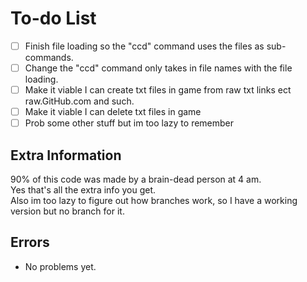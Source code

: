 # To-do List
- [ ] Finish file loading so the "ccd" command uses the files as sub-commands.
- [ ] Change the "ccd" command only takes in file names with the file loading.
- [ ] Make it viable I can create txt files in game from raw txt links ect raw.GitHub.com and such.
- [ ] Make it viable I can delete txt files in game
- [ ] Prob some other stuff but im too lazy to remember

## Extra Information
90% of this code was made by a brain-dead person at 4 am.<br>
Yes that's all the extra info you get.<br>
Also im too lazy to figure out how branches work, so I have a working version but no branch for it.

## Errors 
- No problems yet.